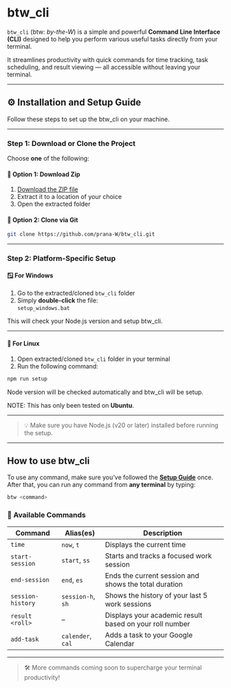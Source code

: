 # btw_cli

`btw_cli` (btw: _by-the-W_) is a simple and powerful **Command Line Interface (CLI)** designed to help you perform various useful tasks directly from your terminal.

It streamlines productivity with quick commands for time tracking, task scheduling, and result viewing — all accessible without leaving your terminal.

---

## ⚙️ Installation and Setup Guide

Follow these steps to set up the btw_cli on your machine.

---

### Step 1: Download or Clone the Project

Choose **one** of the following:

#### 🔹 Option 1: Download Zip

1. [Download the ZIP file](insert-link-here)
2. Extract it to a location of your choice
3. Open the extracted folder

#### 🔹 Option 2: Clone via Git

```bash
git clone https://github.com/prana-W/btw_cli.git
```

---

### Step 2: Platform-Specific Setup

#### 🪟 For Windows

1. Go to the extracted/cloned `btw_cli` folder
2. Simply **double-click** the file:  
   `setup_windows.bat`

This will check your Node.js version and setup btw_cli.

---

#### 🐧 For Linux

1. Open extracted/cloned `btw_cli` folder in your terminal
2. Run the following command:

```bash
npm run setup
```

Node version will be checked automatically and btw_cli will be setup.

NOTE: This has only been tested on **Ubuntu**.

---

> 💡 Make sure you have Node.js (v20 or later) installed before running the setup.

---

## How to use btw_cli

To use any command, make sure you’ve followed the **[Setup Guide](#project-setup-guide)** once.  
After that, you can run any command from **any terminal** by typing:

```bash
btw <command>
```

### 🧰 Available Commands

| Command           | Alias(es)         | Description                                             |
| ----------------- | ----------------- | ------------------------------------------------------- |
| `time`            | `now`, `t`        | Displays the current time                               |
| `start-session`   | `start`, `ss`     | Starts and tracks a focused work session                |
| `end-session`     | `end`, `es`       | Ends the current session and shows the total duration   |
| `session-history` | `session-h`, `sh` | Shows the history of your last 5 work sessions          |
| `result <roll>`   | –                 | Displays your academic result based on your roll number |
| `add-task`        | `calender`, `cal` | Adds a task to your Google Calendar                     |

---

> 🛠️ More commands coming soon to supercharge your terminal productivity!
